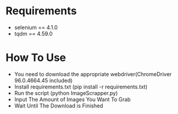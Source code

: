 # Requirements
- selenium == 4.1.0
- tqdm == 4.59.0

# How To Use
- You need to download the appropriate webdriver(ChromeDriver 96.0.4664.45 included)
- Install requirements.txt (pip install -r requirements.txt)
- Run the script (python ImageScrapper.py)
- Input The Amount of Images You Want To Grab
- Wait Until The Download is Finished
